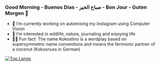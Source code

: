 ### Good Morning - Buenos Dias - صباح الخير - Bon Jour - Guten Morgen :boar:

- :palm_tree: I’m currently working on automising my Instagram using Computer Vision
- :milky_way: I’m interested in wildlife, nature, journaling and enjoying life
- :whale::dash: Fun fact: The name Kokostino is a wordplay based on supersymmetric name conventions and means the fermionic partner of a coconut (Kokosnuss in German)

[![Top Langs](https://github-readme-stats.vercel.app/api/top-langs/?username=kokostino&layout=compact)](https://github.com/kokostino/github-readme-stats)
